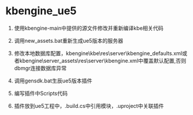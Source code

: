 # kbengine_ue5

1. 使用kbengine-main中提供的源文件修改并重新编译kbe相关代码

2. 调用new_assets.bat重新生成ue5版本的服务器

3. 修改本地数据库配置，kbengine\kbe\res\server\kbengine_defaults.xml或者kbengine\server_assets\res\server\kbengine.xml中覆盖默认配置,否则dbmgr连接数据库异常

4. 调用gensdk.bat生辰ue5版本插件

5. 编写插件中Scripts代码

6. 插件放到ue5工程中，.build.cs中引用模块，.uproject中关联插件
